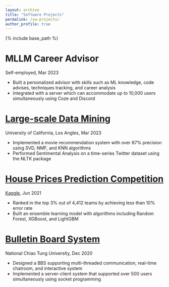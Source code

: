 ```yaml
---
layout: archive
title: "Software Projects"
permalink: /sw-projects/
author_profile: true
---
```


{% include base_path %}

# MLLM Career Advisor
Self-employed, Mar 2023
  * Built a personalized advisor with skills such as ML knowledge, code advises, techniques tracking, and career analysis
  * Integrated with a server which can accommodate up to 10,000 users simultaneously using Coze and Discord

# [**Large-scale Data Mining**](https://github.com/pinhan-chen/large_scale_data_mining)
University of California, Los Angles, Mar 2023
  * Implemented a movie recommendation system with over 87% precision using SVD, NMF, and KNN algorithms
  * Performed Sentimental Analysis on a time-series Twitter dataset using the NLTK package

# [**House Prices Prediction Competition**](https://github.com/pinhan-chen/house_price_prediction)
[Kaggle](https://www.kaggle.com/competitions/house-prices-advanced-regression-techniques), Jun 2021
  * Ranked in the top 3% out of 4,412 teams by achieving less than 10% error rate
  * Built an ensemble learning model with algorithms including Random Forest, XGBoost, and LightGBM

# [**Bulletin Board System**](https://github.com/pinhan-chen/BBS)
National Chiao Tung University, Dec 2020
  * Designed a BBS supporting multi-threaded communication, real-time chatroom, and interactive system
  * Implemented a server-client system that supported over 500 users simultaneously using socket programming



<!-- Publications
======
  <ul>{% for post in site.publications reversed %}
    {% include archive-single-cv.html %}
  {% endfor %}</ul>
  
Talks
======
  <ul>{% for post in site.talks reversed %}
    {% include archive-single-talk-cv.html  %}
  {% endfor %}</ul>
  
Teaching
======
  <ul>{% for post in site.teaching reversed %}
    {% include archive-single-cv.html %}
  {% endfor %}</ul> -->
  
<!-- Service and leadership
======
* Currently signed in to 43 different slack teams -->
